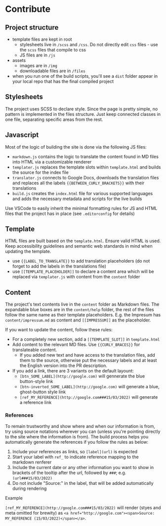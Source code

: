 # Contribute

## Project structure

- template files are kept in root
  - stylesheets live in `/scss` and `/css`. Do not directly edit `css` files - use the `scss` files that compile to css
  - JS files are in `/js`
- assets
  - images are in `/img`
  - downloadable files are in `/files`
- when you run one of the build scripts, you'll see a `dist` folder appear in your local repo that has the final compiled project

## Stylesheets

The project uses SCSS to declare style. Since the page is pretty simple, no pattern is implemented in the files structure. Just keep connected classes in one file, separating specific areas from the rest.

## Javascript

Most of the logic of building the site is done via the following JS files:

- `markdown.js` contains the logic to translate the content found in MD files into HTML via a customizable renderer
- `templater.js` replaces the template slots within `template.html` and builds the source for the index file
- `translator.js` connects to Google Docs, downloads the translation files and replaces all the labels `{{BETWEEN_CURLY_BRACKETS}}` with their translations
- `build.js` creates the `index.html` file for various supported languages and adds the necessary metadata and scripts for the live builds

Use VSCode to easily inherit the minimal formatting rules for JS and HTML files that the project has in place (see `.editorconfig` for details)

## Template

HTML files are built based on the `template.html`. Ensure valid HTML is used. Keep accessibility guidelines and semantic web standards in mind when updating the template.

- use `{{LABEL_TO_TRANSLATE}}` to add translation placeholders (do not forget to add the labels in the translations file)
- use `[[TEMPLATE_PLACEHOLDER]]` to declare a content area which will be replaced via `templater.js` with content from the `content` folder

## Content

The project's text contents live in the `content` folder as Markdown files. The expandable blue boxes are in the `content/help` folder, the rest of the files follow the same name as their template placeholders. E.g. the Impresum has `content/impressum.md` as content and `[[IMPRESSUM]]` as the placeholder.

If you want to update the content, follow these rules:

- For a completely new section, add a `[[TEMPLATE_SLOT]]` in `template.html`
- Add content to the relevant MD files. Use `{{CURLY_BRACES}}` for translateable content.
  - If you added new text and have access to the translation files, add them to the source, otherwise put the necessary labels and at least the English version into the PR description.
- If you add a link, there are 3 variants on the default layount:
  - `[btn_SOME_LABEL](http://google.com)` will gennerate the blue button-style link
  - `[btn-inverted_SOME_LABEL](http://google.com)` will generate a blue, ghost-button style link
  - `[ref_MY_REFERENCE](http://google.com###15/03/2022)` will generate a reference link

### References

To remain trustworthy and show where and when our information is from, try using source notations wherever you can (unless you're pointing directly to the site where the information is from). The build process helps you automatically generate the references if you follow the rules as below:

1. Include your references as links, so `[label](url)` is expected
1. Start your label with `ref_` to indicate reference mapping to the markdown renferer
1. Include the current date or any other information you want to show in brackets of the tooltip after the url, followed by `###`; e.g. `(url###15/03/2022)`
1. Do not include "Source:" in the label, that will be added automatically during rendering

Example

`[ref_MY_REFERENCE](http://google.com###15/03/2022)` will render (styes and meta omitted for brewity) as `<a href="http://google.com"><span>Source: MY_REFERENCE (15/03/2022)</span></a>`.

